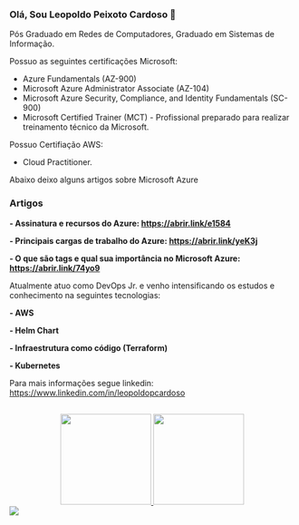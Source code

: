 ### Olá, Sou Leopoldo Peixoto Cardoso 👋 ###

Pós Graduado em Redes de Computadores, Graduado em Sistemas de Informação.

Possuo as seguintes certificações Microsoft:
 - Azure Fundamentals (AZ-900)
 -  Microsoft Azure Administrator Associate (AZ-104)
 -  Microsoft Azure Security, Compliance, and Identity Fundamentals (SC-900)
 -  Microsoft Certified Trainer (MCT) - Profissional preparado para realizar treinamento técnico da Microsoft.

Possuo Certifiação AWS:
- Cloud Practitioner.



Abaixo deixo alguns artigos sobre Microsoft Azure

### Artigos ###
   
**- Assinatura e recursos do Azure: https://abrir.link/e1584**

**- Principais cargas de trabalho do Azure: https://abrir.link/yeK3j**

**- O que são tags e qual sua importância no Microsoft Azure: https://abrir.link/74yo9**

Atualmente atuo como DevOps Jr. e venho intensificando os estudos e conhecimento na seguintes tecnologias:

**- AWS**

**- Helm Chart**

**- Infraestrutura como código (Terraform)** 

**- Kubernetes**

Para mais informações segue linkedin: https://www.linkedin.com/in/leopoldopcardoso



  
  ##

<div align="center">
  <a href="https://github.com/leopoldocardoso">
  <img height="160em" src="https://github-readme-stats.vercel.app/api?username=leopoldocardoso&show_icons=true&theme=dark&include_all_commits=true&count_private=true"/>
  <img height="160em" src="https://github-readme-stats.vercel.app/api/top-langs/?username=leopoldocardoso&layout=compact&langs_count=7&theme=dark"/>
</div>
  
  <div> 
   <a href="https://www.linkedin.com/in/leopoldopcardoso" target="_blank"><img src="https://img.shields.io/badge/-LinkedIn-%230077B5?style=for-the-badge&logo=linkedin&logoColor=white" target="_blank"></a>
  

